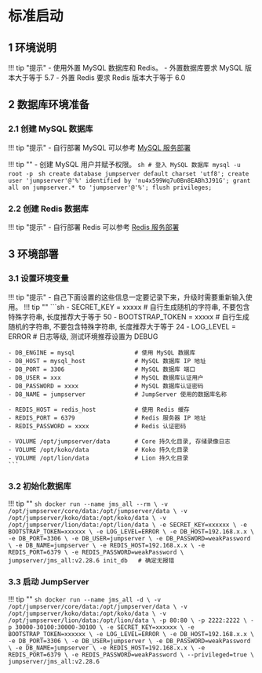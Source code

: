 # 标准启动

## 1 环境说明
!!! tip "提示"
    - 使用外置 MySQL 数据库和 Redis。
    - 外置数据库要求 MySQL 版本大于等于 5.7
    - 外置 Redis 要求 Redis 版本大于等于 6.0

## 2 数据库环境准备
### 2.1 创建 MySQL 数据库
!!! tip "提示"
    - 自行部署 MySQL 可以参考 [MySQL 服务部署](../linux_lb/mysql_install.md)

!!! tip ""
    - 创建 MySQL 用户并赋予权限。
    ```sh
    # 登入 MySQL 数据库
    mysql -u root -p
    ```
    ```sh
    create database jumpserver default charset 'utf8';
    create user 'jumpserver'@'%' identified by 'nu4x599Wq7u0Bn8EABh3J91G';
    grant all on jumpserver.* to 'jumpserver'@'%';
    flush privileges;
    ```

### 2.2 创建 Redis 数据库
!!! tip "提示"
    - 自行部署 Redis 可以参考 [Redis 服务部署](../linux_lb/redis_install.md)

## 3 环境部署
### 3.1 设置环境变量
!!! tip "提示"
    - 自己下面设置的这些信息一定要记录下来，升级时需要重新输入使用。
!!! tip ""
    ```sh
    - SECRET_KEY = xxxxx                # 自行生成随机的字符串, 不要包含特殊字符串, 长度推荐大于等于 50
    - BOOTSTRAP_TOKEN = xxxxx           # 自行生成随机的字符串, 不要包含特殊字符串, 长度推荐大于等于 24
    - LOG_LEVEL = ERROR                 # 日志等级, 测试环境推荐设置为 DEBUG
    
    - DB_ENGINE = mysql                 # 使用 MySQL 数据库
    - DB_HOST = mysql_host              # MySQL 数据库 IP 地址
    - DB_PORT = 3306                    # MySQL 数据库 端口
    - DB_USER = xxx                     # MySQL 数据库认证用户
    - DB_PASSWORD = xxxx                # MySQL 数据库认证密码
    - DB_NAME = jumpserver              # JumpServer 使用的数据库名称
    
    - REDIS_HOST = redis_host           # 使用 Redis 缓存
    - REDIS_PORT = 6379                 # Redis 服务器 IP 地址
    - REDIS_PASSWORD = xxxx             # Redis 认证密码
    
    - VOLUME /opt/jumpserver/data       # Core 持久化目录, 存储录像日志
    - VOLUME /opt/koko/data             # Koko 持久化目录
    - VOLUME /opt/lion/data             # Lion 持久化目录
    ```

### 3.2 初始化数据库
!!! tip ""
    ```sh
    docker run --name jms_all --rm \
      -v /opt/jumpserver/core/data:/opt/jumpserver/data \
      -v /opt/jumpserver/koko/data:/opt/koko/data \
      -v /opt/jumpserver/lion/data:/opt/lion/data \
      -e SECRET_KEY=xxxxxx \
      -e BOOTSTRAP_TOKEN=xxxxxx \
      -e LOG_LEVEL=ERROR \
      -e DB_HOST=192.168.x.x \
      -e DB_PORT=3306 \
      -e DB_USER=jumpserver \
      -e DB_PASSWORD=weakPassword \
      -e DB_NAME=jumpserver \
      -e REDIS_HOST=192.168.x.x \
      -e REDIS_PORT=6379 \
      -e REDIS_PASSWORD=weakPassword \
      jumpserver/jms_all:v2.28.6 init_db   # 确定无报错
    ```

### 3.3 启动 JumpServer
!!! tip ""
    ```sh
    docker run --name jms_all -d \
      -v /opt/jumpserver/core/data:/opt/jumpserver/data \
      -v /opt/jumpserver/koko/data:/opt/koko/data \
      -v /opt/jumpserver/lion/data:/opt/lion/data \
      -p 80:80 \
      -p 2222:2222 \
      -p 30000-30100:30000-30100 \
      -e SECRET_KEY=xxxxxx \
      -e BOOTSTRAP_TOKEN=xxxxxx \
      -e LOG_LEVEL=ERROR \
      -e DB_HOST=192.168.x.x \
      -e DB_PORT=3306 \
      -e DB_USER=jumpserver \
      -e DB_PASSWORD=weakPassword \
      -e DB_NAME=jumpserver \
      -e REDIS_HOST=192.168.x.x \
      -e REDIS_PORT=6379 \
      -e REDIS_PASSWORD=weakPassword \
      --privileged=true \
      jumpserver/jms_all:v2.28.6
    ```